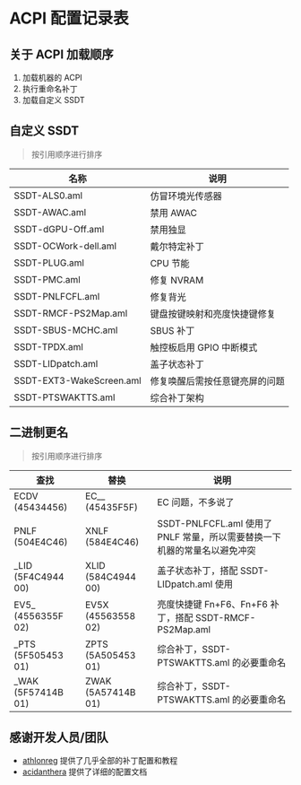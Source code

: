 # ACPI 配置记录表

## 关于 ACPI 加载顺序

1. 加载机器的 ACPI
2. 执行重命名补丁
3. 加载自定义 SSDT

## 自定义 SSDT

> 按引用顺序进行排序

| 名称                     | 说明                           |
| ------------------------ | ------------------------------ |
| SSDT-ALS0.aml            | 仿冒环境光传感器               |
| SSDT-AWAC.aml            | 禁用 AWAC                      |
| SSDT-dGPU-Off.aml        | 禁用独显                       |
| SSDT-OCWork-dell.aml     | 戴尔特定补丁                   |
| SSDT-PLUG.aml            | CPU 节能                       |
| SSDT-PMC.aml             | 修复 NVRAM                     |
| SSDT-PNLFCFL.aml         | 修复背光                       |
| SSDT-RMCF-PS2Map.aml     | 键盘按键映射和亮度快捷键修复   |
| SSDT-SBUS-MCHC.aml       | SBUS 补丁                      |
| SSDT-TPDX.aml            | 触控板启用 GPIO 中断模式       |
| SSDT-LIDpatch.aml        | 盖子状态补丁                   |
| SSDT-EXT3-WakeScreen.aml | 修复唤醒后需按任意键亮屏的问题 |
| SSDT-PTSWAKTTS.aml       | 综合补丁架构                   |

## 二进制更名

> 按引用顺序进行排序

| 查找                | 替换               | 说明                                                                      |
| ------------------- | ------------------ | ------------------------------------------------------------------------- |
| ECDV (45434456)     | EC\_\_ (45435F5F)  | EC 问题，不多说了                                                         |
| PNLF (504E4C46)     | XNLF (584E4C46)    | SSDT-PNLFCFL.aml 使用了 PNLF 常量，所以需要替换一下机器的常量名以避免冲突 |
| \_LID (5F4C4944 00) | XLID (584C4944 00) | 盖子状态补丁，搭配 SSDT-LIDpatch.aml 使用                                 |
| EV5\_ (4556355F 02) | EV5X (45563558 02) | 亮度快捷键 Fn+F6、Fn+F6 补丁，搭配 SSDT-RMCF-PS2Map.aml                   |
| \_PTS (5F505453 01) | ZPTS (5A505453 01) | 综合补丁，SSDT-PTSWAKTTS.aml 的必要重命名                                 |
| \_WAK (5F57414B 01) | ZWAK (5A57414B 01) | 综合补丁，SSDT-PTSWAKTTS.aml 的必要重命名                                 |

## 感谢开发人员/团队

- [athlonreg](https://github.com/athlonreg) 提供了几乎全部的补丁配置和教程
- [acidanthera](https://github.com/acidanthera) 提供了详细的配置文档
